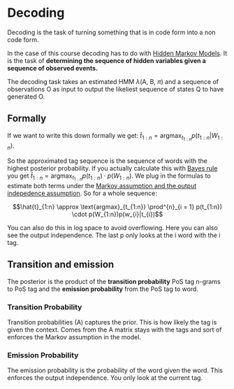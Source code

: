 # Decoding 

Decoding is the task of turning something that is in code form into a non code form.   

In the case of this course decoding has to do with [Hidden Markov Models](Hidden%20Markov%20Models.md). It is the task of **determining the sequence of hidden variables given a sequence of observed events.** 

The decoding task takes an estimated HMM $\lambda$(A, B, $\pi$) and a sequence of observations O as input to output the likeliest sequence of states Q to have generated O. 

## Formally
If we want to write this down formally we get: $\hat{t}_{1:n} =\text{argmax}_{t_{1:n}} p(t_{1:n}|W_{1:n})$.

So the approximated tag sequence is the sequence of words with the highest posterior probability. If you actually calculate this with [Bayes rule](Bayes%20rule.md) you get $\hat{t}_{1:n} =\text{argmax}_{t_{1:n}} p(t_{1:n}) \cdot p(W_{1:n})$. 
We plug in the formulas to estimate both terms under the [Markov assumption and the output indepedence assumption](Hidden%20Markov%20Models.md). So for a whole sequence:

$$\hat{t}_{1:n} \approx \text{argmax}_{t_{1:n}} \prod^{n}_{i = 1} p(t_{1:n}) \cdot p(W_{1:n})p(w_{i}|t_{i})$$

You can also do this in log space to avoid overflowing. Here you can also see the output independence. The last p only looks at the i word with the i tag. 

## Transition and emission
The posterior is the product of the **transition probability** PoS tag n-grams to PoS tag and the **emission probability** from the PoS tag to word.

### Transition Probability
Transition probabilities (A) captures the prior. This is how likely the tag is given the context. Comes from the A matrix stays with the tags and sort of enforces the Markov assumption in the model.

### Emission Probability 
The emission probability is the probability of the word given the word. This enforces the output independence. You only look at the current tag.
